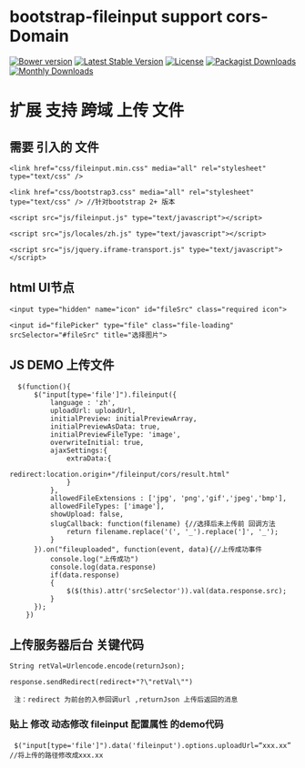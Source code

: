 bootstrap-fileinput  support cors-Domain
========================================

[![Bower version](https://badge.fury.io/bo/bootstrap-fileinput.svg)](http://badge.fury.io/bo/bootstrap-fileinput)
[![Latest Stable Version](https://poser.pugx.org/kartik-v/bootstrap-fileinput/v/stable)](https://packagist.org/packages/kartik-v/bootstrap-fileinput)
[![License](https://poser.pugx.org/kartik-v/bootstrap-fileinput/license)](https://packagist.org/packages/kartik-v/bootstrap-fileinput)
[![Packagist Downloads](https://poser.pugx.org/kartik-v/bootstrap-fileinput/downloads)](https://packagist.org/packages/kartik-v/bootstrap-fileinput)
[![Monthly Downloads](https://poser.pugx.org/kartik-v/bootstrap-fileinput/d/monthly)](https://packagist.org/packages/kartik-v/bootstrap-fileinput)

# 扩展 支持 跨域 上传 文件

## 需要 引入的 文件
   `<link href="css/fileinput.min.css" media="all" rel="stylesheet" type="text/css" />`
   
   `<link href="css/bootstrap3.css" media="all" rel="stylesheet" type="text/css" /> //针对bootstrap 2+ 版本`
   
   `<script src="js/fileinput.js" type="text/javascript"></script>`
    
   `<script src="js/locales/zh.js" type="text/javascript"></script>`
   
   `<script src="js/jquery.iframe-transport.js" type="text/javascript"></script>`
    
## html UI节点    
   `<input type="hidden" name="icon" id="fileSrc" class="required icon">`

   `<input id="filePicker" type="file" class="file-loading" srcSelector="#fileSrc" title="选择图片">`
   
## JS DEMO 上传文件
      $(function(){
          $("input[type='file']").fileinput({
              language : 'zh',
              uploadUrl: uploadUrl,
              initialPreview: initialPreviewArray,
              initialPreviewAsData: true,
              initialPreviewFileType: 'image',
              overwriteInitial: true,
              ajaxSettings:{
                  extraData:{
                      redirect:location.origin+"/fileinput/cors/result.html"
                  }
              },
              allowedFileExtensions : ['jpg', 'png','gif','jpeg','bmp'],
              allowedFileTypes: ['image'],
              showUpload: false,
              slugCallback: function(filename) {//选择后未上传前 回调方法
                  return filename.replace('(', '_').replace(']', '_');
              }
          }).on("fileuploaded", function(event, data){//上传成功事件
              console.log("上传成功")
              console.log(data.response)
              if(data.response)
              {
                  $($(this).attr('srcSelector')).val(data.response.src);
              }
          });
        })
## 上传服务器后台 关键代码
   `String retVal=Urlencode.encode(returnJson);`
   
   `response.sendRedirect(redirect+"?\"retVal\"")`
   
   `注：redirect 为前台的入参回调url ,returnJson 上传后返回的消息`
   
### 贴上 修改 动态修改 fileinput 配置属性 的demo代码
   `$("input[type='file']").data('fileinput').options.uploadUrl=“xxx.xx” //将上传的路径修改成xxx.xx`
   
   
